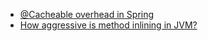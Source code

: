 * [@Cacheable overhead in Spring](https://github.com/nurkiewicz/benchmarks/blob/master/src/main/docs/cacheable.md)
* [How aggressive is method inlining in JVM?](https://github.com/nurkiewicz/benchmarks/blob/master/src/main/docs/inlining.md)